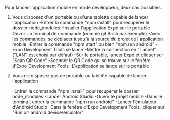 Pour lancer l'application mobile en mode développeur, deux cas possibles:

1) Vous disposez d'un portable ou d'une tablette capable de lancer l'application
    -Entrer la commande "npm install" pour récupérer le dossier node_modules
	-Installer l'application Expo sur le portable
	-Ouvrir un terminal de commande (comme git Bash par exemple)
	-Avec les commandes, se déplacer jusqu'à la source du projet de l'application mobile
	-Entrer la commande "npm start" ou bien "npm run android"
	-Expo Development Tools se lance
	-Mettre la connection en "Tunnel" ("LAN" est choisi par défaut)
	-Sur le portable, lancer Expo et cliquer sur "Scan QR Code"
	-Scanner le QR Code qui se trouve sur le fenêtre d'Expo Development Tools
	-L'application se lance sur le portable
	
2) Vous ne disposez pas de portable ou tablette capable de lancer l'application

    -Entrer la commande "npm install" pour récupérer le dossier node_modules
	-Lancer Android Studio
	-Ouvrir le projet mobile
	-Dans le terminal, entrer la commande "npm run android"
	-Lancer l'émulateur d'Android Studio
	-Dans la fenêtre d'Expo Development Tools, cliquer sur "Run on android device/emulator"